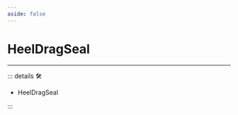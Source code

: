 ```yaml
---
aside: false
---
```

# HeelDragSeal

---

<!-- =================================================== -->
<!-- =================================================== -->
<!-- =================================================== -->
<!-- =================================================== -->
<!-- =================================================== -->
::: details 🛠

- HeelDragSeal

:::
